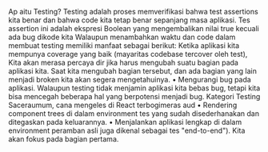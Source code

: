 Ap aitu Testing?
Testing adalah proses memverifikasi bahwa test assertions kita benar dan bahwa code kita tetap benar sepanjang masa aplikasi. Tes assertion ini adalah ekspresi Boolean yang mengembalikan nilai true kecuali ada bug dikode kita
Walaupun menambahkan waktu dan code dalam membuat testing memiliki manfaat sebagai berikut:
Ketika aplikasi kita mempunya coverage yang baik (mayaritas codebase tercover oleh test), Kita akan merasa percaya dir jika harus mengubah suatu bagian pada aplikasi kita. Saat kita mengubah bagian tersebut, dan ada bagian yang lain menjadi broken kita akan segera mengetahuinya.
• Mengurangi bug pada aplikasi. Walaupun testing tidak menjamin aplikasi kita bebas bug, tetapi kita bisa mencegah beberapa hal yang berpotensi menjadi bug.
Kategori Testing
Saceraumum, cana mengeles di React terbogimeras aud
• Rendering component trees di dalam environment tes yang sudah disederhanakan dan ditegaskan pada keluarannya.
• Menjalankan aplikasi lengkap di dalam environment peramban asli juga dikenal sebagai tes "end-to-end").
Kita akan fokus pada bagian pertama.
